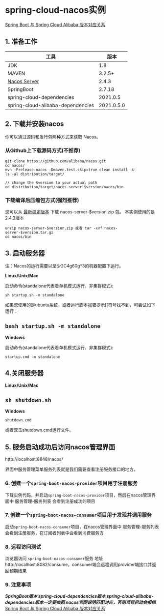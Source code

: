 # spring-cloud-nacos实例

[Spring Boot 与 Spring Cloud Alibaba 版本对应关系](https://sca.aliyun.com/docs/2023/best-practice/spring-boot-to-spring-cloud/#spring-boot-%E4%B8%8E-spring-cloud-alibaba-%E7%89%88%E6%9C%AC%E5%AF%B9%E5%BA%94%E5%85%B3%E7%B3%BB)

## 1. 准备工作
|工具|版本|
|---|---|
|JDK|1.8|
|MAVEN|3.2.5+|
|[Nacos Server](https://objects.githubusercontent.com/github-production-release-asset-2e65be/137451403/ca2ff3f9-5ce1-4c1f-974e-a156869e8bfd?X-Amz-Algorithm=AWS4-HMAC-SHA256&X-Amz-Credential=releaseassetproduction%2F20241128%2Fus-east-1%2Fs3%2Faws4_request&X-Amz-Date=20241128T011837Z&X-Amz-Expires=300&X-Amz-Signature=f376ba430efc8f7cb5a895fee8a2ea08abf143166610a672e4eed390b011eeb4&X-Amz-SignedHeaders=host&response-content-disposition=attachment%3B%20filename%3Dnacos-server-2.4.3.zip&response-content-type=application%2Foctet-stream)|2.4.3|
|SpringBoot|2.7.18|
|spring-cloud-dependencies|2021.0.5|
|spring-cloud-alibaba-dependencies|2021.0.5.0|


## 2. 下载并安装nacos
你可以通过源码和发行包两种方式来获取 Nacos。
### 从Github上下载源码方式(**不推荐**)
```shell
git clone https://github.com/alibaba/nacos.git
cd nacos/
mvn -Prelease-nacos -Dmaven.test.skip=true clean install -U  
ls -al distribution/target/

// change the $version to your actual path
cd distribution/target/nacos-server-$version/nacos/bin
```
### 下载编译后压缩包方式(**强烈推荐**)
您可以从 [最新稳定版本](https://github.com/alibaba/nacos/releases) 下载 nacos-server-$version.zip 包。
本实例使用的是2.4.3版本
```shell
unzip nacos-server-$version.zip 或者 tar -xvf nacos-server-$version.tar.gz
cd nacos/bin
```

## 3. 启动服务器
注：Nacos的运行需要以至少2C4g60g*3的机器配置下运行。

**Linux/Unix/Mac**

启动命令(standalone代表着单机模式运行，非集群模式):

`sh startup.sh -m standalone`

如果您使用的是ubuntu系统，或者运行脚本报错提示[[符号找不到，可尝试如下运行：

`bash startup.sh -m standalone`
---
**Windows**

启动命令(standalone代表着单机模式运行，非集群模式):

`startup.cmd -m standalone`

## 4.关闭服务器
**Linux/Unix/Mac**

`sh shutdown.sh
`
---
**Windows**

`shutdown.cmd`

或者双击shutdown.cmd运行文件。

## 5. 服务启动成功后访问nacos管理界面

http://localhost:8848/nacos/

界面中服务管理菜单服务列表就是我们需要查看注册服务接口的地方。

### 6. 创建一个`spring-boot-nacos-provider`项目用于注册服务
下载实例代码，并启动`spring-boot-nacos-provider`项目，然后在nacos管理界面中 服务管理-服务列表 会看到注册成功的项目

### 7. 创建一个`spring-boot-nacos-consumer`项目用于发现并调用服务
启动`spring-boot-nacos-consumer`项目，在nacos管理界面中 服务管理-服务列表 会看到注册服务，在订阅者列表中会看到消费服务方

### 8. 远程访问测试
浏览器访问 `spring-boot-nacos-consumer`服务 地址 http://localhost:8082/consume，consumer端会远程调用provider端接口并返回预期结果

### 9. 注意事项

***SpringBoot版本 spring-cloud-dependencies版本 spring-cloud-alibaba-dependencies版本一定要按照 nacos官网说明匹配对应，否则项目启动会报错***
[Spring Boot 与 Spring Cloud Alibaba 版本对应关系](https://sca.aliyun.com/docs/2023/best-practice/spring-boot-to-spring-cloud/#spring-boot-%E4%B8%8E-spring-cloud-alibaba-%E7%89%88%E6%9C%AC%E5%AF%B9%E5%BA%94%E5%85%B3%E7%B3%BB)